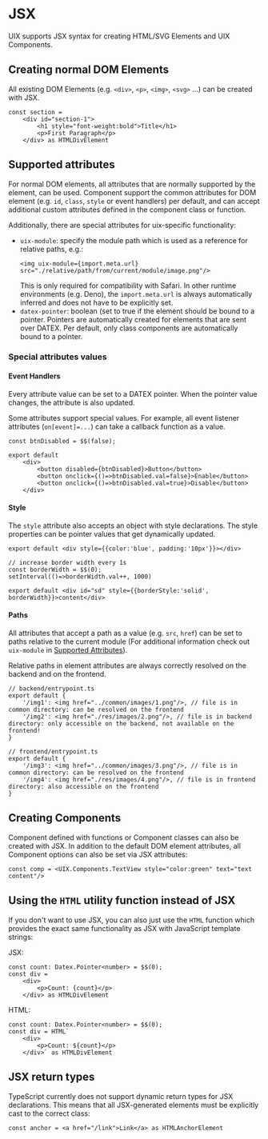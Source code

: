 # JSX

UIX supports JSX syntax for creating HTML/SVG Elements and UIX Components.

## Creating normal DOM Elements

All existing DOM Elements (e.g. `<div>`, `<p>`, `<img>`, `<svg>` ...) can be created with JSX. 


```tsx
const section = 
    <div id="section-1">
        <h1 style="font-weight:bold">Title</h1>
        <p>First Paragraph</p>
    </div> as HTMLDivElement
```

## Supported attributes

For normal DOM elements, all attributes that are normally supported by the element, can be used.
Component support the common attributes for DOM element (e.g. `id`, `class`, `style` or event handlers) per default, and 
can accept additional custom attributes defined in the component class or function.

Additionally, there are special attributes for uix-specific functionality:
 * `uix-module`: specify the module path which is used as a reference for relative paths, e.g.:
     ```tsx
    <img uix-module={import.meta.url} src="./relative/path/from/current/module/image.png"/>
     ```
    This is only required for compatibility with Safari. In other runtime environments (e.g. Deno), the `import.meta.url` is always automatically inferred and does not have to be explicitly set.
 * `datex-pointer`: boolean (set to true if the element should be bound to a pointer. Pointers are automatically created for elements that are sent over DATEX. Per default, only class components are automatically bound to a pointer.


### Special attributes values


#### Event Handlers
Every attribute value can be set to a DATEX pointer.
When the pointer value changes, the attribute is also updated.

Some attributes support special values. For example, all event listener attributes (`on[event]=...`) can take a callback function as a value.


```tsx
const btnDisabled = $$(false);

export default
    <div>
        <button disabled={btnDisabled}>Button</button>
        <button onclick={()=>btnDisabled.val=false}>Enable</button>
        <button onclick={()=>btnDisabled.val=true}>Disable</button>
    </div>
```

#### Style

The `style` attribute also accepts an object with style declarations. The style properties can be pointer values that 
get dynamically updated.

```tsx
export default <div style={{color:'blue', padding:'10px'}}></div>
```

```tsx
// increase border width every 1s
const borderWidth = $$(0);
setInterval(()=>borderWidth.val++, 1000)

export default <div id="sd" style={{borderStyle:'solid', borderWidth}}>content</div>
```

#### Paths

All attributes that accept a path as a value (e.g. `src`, `href`) can be set to paths relative to the current module (For additional information check out `uix-module` in [Supported Attributes](#supported-attributes)).

Relative paths in element attributes are always correctly resolved on the backend and on the frontend.

```tsx
// backend/entrypoint.ts
export default {
    '/img1': <img href="../common/images/1.png"/>, // file is in common directory: can be resolved on the frontend
    '/img2': <img href="./res/images/2.png"/>, // file is in backend directory: only accessible on the backend, not available on the frontend!
}
```
```tsx
// frontend/entrypoint.ts
export default {
    '/img3': <img href="../common/images/3.png"/>, // file is in common directory: can be resolved on the frontend
    '/img4': <img href="./res/images/4.png"/>, // file is in frontend directory: also accessible on the frontend
}
```


## Creating Components

Component defined with functions or Component classes can also be created with JSX.
In addition to the default DOM element attributes, all Component options can also be set
via JSX attributes:

```tsx
const comp = <UIX.Components.TextView style="color:green" text="text content"/>
```


## Using the `HTML` utility function instead of JSX

If you don't want to use JSX, you can also just use the `HTML` function which provides the exact same functionality as JSX with JavaScript template strings:

JSX:
```tsx
const count: Datex.Pointer<number> = $$(0);
const div = 
    <div>
        <p>Count: {count}</p>
    </div> as HTMLDivElement
```

HTML:
```tsx
const count: Datex.Pointer<number> = $$(0);
const div = HTML`
    <div>
        <p>Count: ${count}</p>
    </div>` as HTMLDivElement
```

## JSX return types

TypeScript currently does not support dynamic return types for JSX declarations.
This means that all JSX-generated elements must be explicitly cast to the correct class:

```tsx
const anchor = <a href="/link">Link</a> as HTMLAnchorElement
```